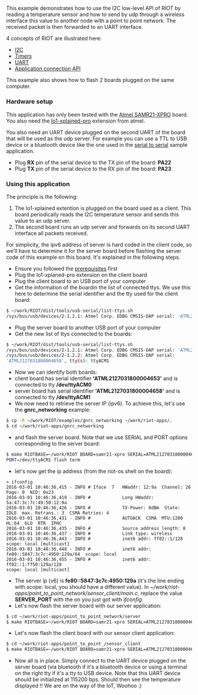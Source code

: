 ## 

This example demonstrates how to use the I2C low-level API of RIOT by reading a
temperature sensor and how to send by udp through a wireless interface this
value to another node with a point to point network. The received packet is then
forwarded to an UART interface.

4 concepts of RIOT are illustrated here:
* [I2C](http://doc.riot-os.org/group__drivers__periph__i2c.html#details)
* [Timers](http://doc.riot-os.org/group__sys__xtimer.html )
* [UART](http://riot-os.org/api/group__drivers__periph__uart.html#details)
* [Application connection API](http://riot-os.org/api/group__net__conn.html#details)

This example also shows how to flash 2 boards plugged on the same computer.

### Hardware setup

This application has only been tested with the
[Atmel SAMR21-XPRO](https://github.com/RIOT-OS/RIOT/wiki/Board%3A-SAMR21-xpro)
board. You also need the
[Io1-xplained-pro](http://www.atmel.com/images/atmel-42078-io1-xplained-pro_user-guide.pdf)
extension from atmel.

You also need an UART device plugged on the second UART of the board that will
be used as the udp server. For example you can use a TTL to USB device or a
bluetooth device like the one used in the
[serial to serial](https://github.com/aabadie/riot-apps/tree/master/serial_to_serial)
sample application.
* Plug __RX__ pin of the serial device to the TX pin of the board: __PA22__
* Plug __TX__ pin of the serial device to the RX pin of the board: __PA23__

### Using this application

The principle is the following:

1. The Io1-xplained extention is plugged on the board used as a client. This board
   periodically reads the I2C temperature sensor and sends this value to an udp server.
2. The second board runs an udp server and forwards on its second UART
   interface all packets received.

For simplicity, the ipv6 address of server is hard coded in the
client code, so we'll have to determine it for the server board before flashing
the server code of this example on this board. It's explained in the following steps.

* Ensure you followed the
[prerequisites](https://github.com/aabadie/riot-apps#prerequisites) first
* Plug the Io1-xplaned-pro extension on the client board
* Plug the client board to an USB port of your computer
* Get the information of the boardin the list of connected ttys. We use this
here to determine the serial identifier and the tty used for the client board:
```bash
$ ~/work/RIOT/dist/tools/usb-serial/list-ttys.sh
/sys/bus/usb/devices/2-1.2.1: Atmel Corp. EDBG CMSIS-DAP serial: 'ATML2127031800004653', tty(s): ttyACM0
```
* Plug the server board to another USB port of your computer
* Get the new list of ttys connected to the boards:
```bash
$ ~/work/RIOT/dist/tools/usb-serial/list-ttys.sh
/sys/bus/usb/devices/2-1.2.1: Atmel Corp. EDBG CMSIS-DAP serial: 'ATML2127031800004653', tty(s): ttyACM0
/sys/bus/usb/devices/2-1.2.2: Atmel Corp. EDBG CMSIS-DAP serial:
'ATML2127031800004658', tty(s): ttyACM1
```
* Now we can identify both boards:
 * client board has serial identifier __'ATML2127031800004653'__ and is connected
 to tty __/dev/ttyACM0__
 * server board has serial identifier __'ATML2127031800004658'__ and is connected
 to tty __/dev/ttyACM1__
* We now need to retrieve the server IP (ipv6). To achieve this, let's use the
__gnrc_networking__ example:
```bash
$ cp -R ~/work/RIOT/examples/gnrc_networking ~/work/riot-apps/.
$ cd ~/work/riot-apps/gnrc_networking
```
* and flash the server board. Note that we use SERIAL and PORT options
corresponding to the server board:
```bash
$ make RIOTBASE=~/work/RIOT BOARD=samr21-xpro SERIAL=ATML2127031800004658
PORT=/dev/ttyACM1 flash term
```
* let's now get the ip address (from the riot-os shell on the board):
```
> ifconfig
2016-03-01 10:46:36,415 - INFO # Iface  7   HWaddr: 12:9a  Channel: 26  Page: 0  NID: 0x23
2016-03-01 10:46:36,419 - INFO #            Long HWaddr: 5a:47:3c:7c:49:50:12:9a 
2016-03-01 10:46:36,426 - INFO #            TX-Power: 0dBm  State: IDLE  max. Retrans.: 3  CSMA Retries: 4 
2016-03-01 10:46:36,431 - INFO #            AUTOACK  CSMA  MTU:1280  HL:64  6LO  RTR  IPHC  
2016-03-01 10:46:36,435 - INFO #            Source address length: 8
2016-03-01 10:46:36,437 - INFO #            Link type: wireless
2016-03-01 10:46:36,443 - INFO #            inet6 addr: ff02::1/128  scope: local [multicast]
2016-03-01 10:46:36,448 - INFO #            inet6 addr: fe80::5847:3c7c:4950:129a/64  scope: local
2016-03-01 10:46:36,455 - INFO #            inet6 addr: ff02::1:ff50:129a/128
scope: local [multicast]
```
* The server ip (v6) is __fe80::5847:3c7c:4950:129a__  (it's the line ending
  with scope: local, you should have a different value). In
  *~/work/riot-apps/point_to_point_network/sensor_client/main.c*, replace the value
  __SERVER_PORT__ with the on you just got with *ifconfig*.
* Let's now flash the server board with our server application:
```bash
$ cd ~/work/riot-apps/point_to_point_network/server
$ make RIOTBASE=~/work/RIOT BOARD=samr21-xpro SERIAL=ATML2127031800004658 flash
```
* Let's now flash the client board with our sensor client application:
```bash
$ cd ~/work/riot-apps/point_to_point_/sensor_client
$ make RIOTBASE=~/work/RIOT BOARD=samr21-xpro SERIAL=ATML2127031800004653 flash
```
* Now all is in place. Simply connect to the UART device plugged on the server
  board (via bluetooth if it's a bluetooth device or using a terminal on the
  right tty if it's a tty to USB device. Note that this UART device should be
  initialized at 115200 bps.
  Should then see the temperature displayed !! We are on the way of the IoT, Woohoo :)
  
  
